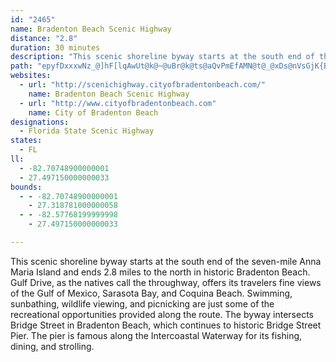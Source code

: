 ```yaml
---
id: "2465"
name: Bradenton Beach Scenic Highway
distance: "2.8"
duration: 30 minutes
description: "This scenic shoreline byway starts at the south end of the seven-mile Anna Maria Island, and ends 2.8 miles to the north in historic Bradenton Beach.  Gulf Drive, as the natives call the throughway the byway is located on, offers fine views of the ocean."
path: "epyfDxxxwNz_@]hF[lqAwUt@k@~@uBr@k@ts@aQvPmEfAMN@t@_@xDs@nVsGjK{BdAs@|B}BzEiCjo@c\\`HyCpLaEd_@iMhBQlLPzCKvE_ArAg@fCyA~ByBlKoLpMaPhA_B\\q@`C}HbByDd[oi@`CkDfi@mh@f`Ak~@fg@o[dB{@jI{CbAo@bNqJfVgPtAe@vKuB~Ak@|`@sQrDcD~GkFnPaLn]eUrQgMdEgDh@e@dLeSxc@_b@lcAejApg@kj@lBiChCaEfCkGdXybAl@sAx@sAhGsFdIsGpA_@lADfA`@~@v@rKzLbA^x@EjWsO`@IrDmBvXmPt@M"
websites:
  - url: "http://scenichighway.cityofbradentonbeach.com/"
    name: Bradenton Beach Scenic Highway
  - url: "http://www.cityofbradentonbeach.com"
    name: City of Bradenton Beach
designations:
  - Florida State Scenic Highway
states:
  - FL
ll:
  - -82.70748900000001
  - 27.497150000000033
bounds:
  - - -82.70748900000001
    - 27.318781000000058
  - - -82.57768199999998
    - 27.497150000000033

---
```


This scenic shoreline byway starts at the south end of the seven-mile Anna Maria Island and ends 2.8 miles to the north in historic Bradenton Beach.  Gulf Drive, as the natives call the throughway, offers its travelers fine views of the Gulf of Mexico, Sarasota Bay, and Coquina Beach.  Swimming, sunbathing, wildlife viewing, and picnicking are just some of the recreational opportunities provided along the route.  The byway intersects Bridge Street in Bradenton Beach, which continues to historic Bridge Street Pier.  The pier is famous along the Intercoastal Waterway for its fishing, dining, and strolling.
